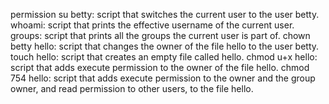 permission
su betty: script that switches the current user to the user betty.
whoami: script that prints the effective username of the current user.
groups: script that prints all the groups the current user is part of.
chown betty hello: script that changes the owner of the file hello to the user betty.
touch hello: script that creates an empty file called hello.
chmod u+x hello: script that adds execute permission to the owner of the file hello.
chmod 754 hello: script that adds execute permission to the owner and the group owner, and read permission to other users, to the file hello.
